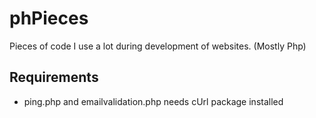 # phPieces
Pieces of code I use a lot during development of websites. (Mostly Php)

## Requirements
- ping.php and emailvalidation.php needs cUrl package installed
